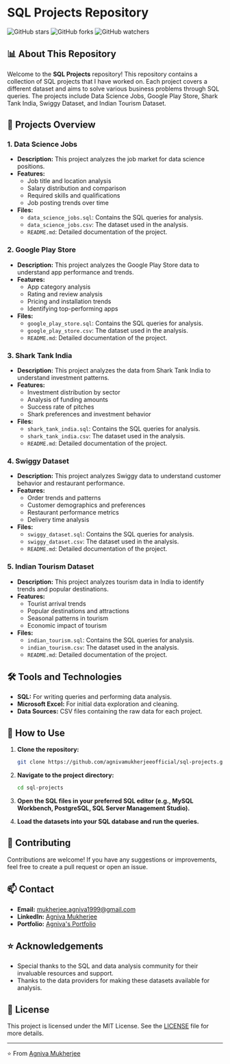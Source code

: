 # SQL Projects Repository

![GitHub stars](https://img.shields.io/github/stars/agnivamukherjeeofficial/sql-projects?style=social)
![GitHub forks](https://img.shields.io/github/forks/agnivamukherjeeofficial/sql-projects?style=social)
![GitHub watchers](https://img.shields.io/github/watchers/agnivamukherjeeofficial/sql-projects?style=social)

## 📊 About This Repository

Welcome to the **SQL Projects** repository! This repository contains a collection of SQL projects that I have worked on. Each project covers a different dataset and aims to solve various business problems through SQL queries. The projects include Data Science Jobs, Google Play Store, Shark Tank India, Swiggy Dataset, and Indian Tourism Dataset.

## 🚀 Projects Overview

### 1. Data Science Jobs
- **Description:** This project analyzes the job market for data science positions.
- **Features:**
  - Job title and location analysis
  - Salary distribution and comparison
  - Required skills and qualifications
  - Job posting trends over time
- **Files:**
  - `data_science_jobs.sql`: Contains the SQL queries for analysis.
  - `data_science_jobs.csv`: The dataset used in the analysis.
  - `README.md`: Detailed documentation of the project.

### 2. Google Play Store
- **Description:** This project analyzes the Google Play Store data to understand app performance and trends.
- **Features:**
  - App category analysis
  - Rating and review analysis
  - Pricing and installation trends
  - Identifying top-performing apps
- **Files:**
  - `google_play_store.sql`: Contains the SQL queries for analysis.
  - `google_play_store.csv`: The dataset used in the analysis.
  - `README.md`: Detailed documentation of the project.

### 3. Shark Tank India
- **Description:** This project analyzes the data from Shark Tank India to understand investment patterns.
- **Features:**
  - Investment distribution by sector
  - Analysis of funding amounts
  - Success rate of pitches
  - Shark preferences and investment behavior
- **Files:**
  - `shark_tank_india.sql`: Contains the SQL queries for analysis.
  - `shark_tank_india.csv`: The dataset used in the analysis.
  - `README.md`: Detailed documentation of the project.

### 4. Swiggy Dataset
- **Description:** This project analyzes Swiggy data to understand customer behavior and restaurant performance.
- **Features:**
  - Order trends and patterns
  - Customer demographics and preferences
  - Restaurant performance metrics
  - Delivery time analysis
- **Files:**
  - `swiggy_dataset.sql`: Contains the SQL queries for analysis.
  - `swiggy_dataset.csv`: The dataset used in the analysis.
  - `README.md`: Detailed documentation of the project.

### 5. Indian Tourism Dataset
- **Description:** This project analyzes tourism data in India to identify trends and popular destinations.
- **Features:**
  - Tourist arrival trends
  - Popular destinations and attractions
  - Seasonal patterns in tourism
  - Economic impact of tourism
- **Files:**
  - `indian_tourism.sql`: Contains the SQL queries for analysis.
  - `indian_tourism.csv`: The dataset used in the analysis.
  - `README.md`: Detailed documentation of the project.

## 🛠️ Tools and Technologies

- **SQL:** For writing queries and performing data analysis.
- **Microsoft Excel:** For initial data exploration and cleaning.
- **Data Sources:** CSV files containing the raw data for each project.

## 📝 How to Use

1. **Clone the repository:**

    ```sh
    git clone https://github.com/agnivamukherjeeofficial/sql-projects.git
    ```

2. **Navigate to the project directory:**

    ```sh
    cd sql-projects
    ```

3. **Open the SQL files in your preferred SQL editor (e.g., MySQL Workbench, PostgreSQL, SQL Server Management Studio).**

4. **Load the datasets into your SQL database and run the queries.**

## 🤝 Contributing

Contributions are welcome! If you have any suggestions or improvements, feel free to create a pull request or open an issue.

## 📫 Contact

- **Email:** [mukherjee.agniva1999@gmail.com](mailto:mukherjee.agniva1999@gmail.com)
- **LinkedIn:** [Agniva Mukherjee](https://www.linkedin.com/in/agniva-mukherjee-2168661a8/)
- **Portfolio:** [Agniva's Portfolio](https://www.novypro.com/profile_about/agniva-mukherjee)

## ⭐ Acknowledgements

- Special thanks to the SQL and data analysis community for their invaluable resources and support.
- Thanks to the data providers for making these datasets available for analysis.

## 📜 License

This project is licensed under the MIT License. See the [LICENSE](./LICENSE) file for more details.

---

⭐️ From [Agniva Mukherjee](https://github.com/agnivamukherjeeofficial)
